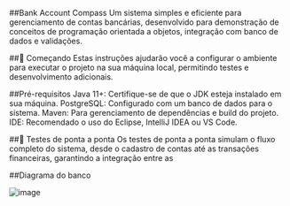   ##Bank Account Compass
  Um sistema simples e eficiente para gerenciamento de contas bancárias, desenvolvido para demonstração de conceitos de programação orientada a objetos, integração com banco de dados e validações.
  
  ##🚀 Começando
  Estas instruções ajudarão você a configurar o ambiente para executar o projeto na sua máquina local, permitindo testes e desenvolvimento adicionais.
  
  ##Pré-requisitos
  Java 11+: Certifique-se de que o JDK esteja instalado em sua máquina.
  PostgreSQL: Configurado com um banco de dados para o sistema.
  Maven: Para gerenciamento de dependências e build do projeto.
  IDE: Recomendado o uso do Eclipse, IntelliJ IDEA ou VS Code.
  
 ##🔩 Testes de ponta a ponta
  Os testes de ponta a ponta simulam o fluxo completo do sistema, desde o cadastro de contas até as transações financeiras, garantindo a integração entre as
  
  ##Diagrama do banco 
  
  ![image](https://github.com/user-attachments/assets/78729f5c-5d34-4f94-a313-60ebc51624ab)
